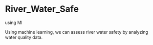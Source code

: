 # River_Water_Safe
using Ml


Using machine learning, we can assess river water safety by analyzing water quality data.

